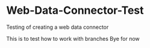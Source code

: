 # Web-Data-Connector-Test
Testing of creating a web data connector

This is to test how to work with branches
Bye for now
